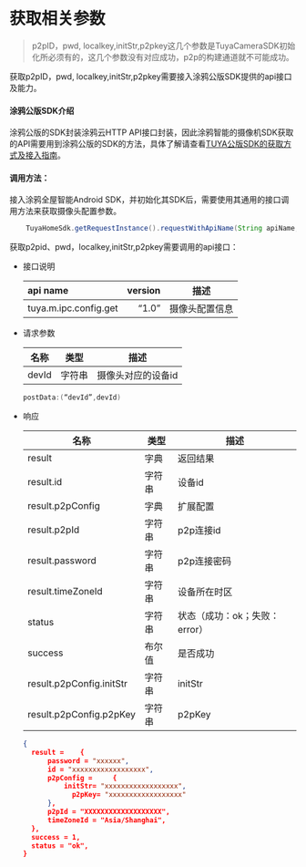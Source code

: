 # 获取相关参数

> p2pID，pwd, localkey,initStr,p2pkey这几个参数是TuyaCameraSDK初始化所必须有的，这几个参数没有对应成功，p2p的构建通道就不可能成功。

获取p2pID，pwd, localkey,initStr,p2pkey需要接入涂鸦公版SDK提供的api接口及能力。



#### 涂鸦公版SDK介绍

涂鸦公版的SDK封装涂鸦云HTTP API接口封装，因此涂鸦智能的摄像机SDK获取的API需要用到涂鸦公版的SDK的方法，具体了解请查看[TUYA公版SDK的获取方式及接入指南](https://mimimumu.github.io/tuyasmart_home_android_sdk_doc/zh-hans/)。



#### 调用方法：

接入涂鸦全屋智能Android SDK，并初始化其SDK后，需要使用其通用的接口调用方法来获取摄像头配置参数。
```java 
	TuyaHomeSdk.getRequestInstance().requestWithApiName(String apiName, String version, Map postData, final IRequestCallback callback)
```

获取p2pid、pwd，localkey,initStr,p2pkey需要调用的api接口：
- 接口说明 

  | api name              | version |      描述      |
  | :-------------------- | ------: | :------------: |
  | tuya.m.ipc.config.get |   “1.0” | 摄像头配置信息 |
- 请求参数

  | 名称  | 类型   | 描述               |
  | ----- | ------ | ------------------ |
  | devId | 字符串 | 摄像头对应的设备id |

  ```java
  postData:(“devId”,devId)
  ```

- 响应

  | 名称                     | 类型   | 描述                          |
  | ------------------------ | ------ | ----------------------------- |
  | result                   | 字典   | 返回结果                      |
  | result.id                | 字符串 | 设备id                        |
  | result.p2pConfig         | 字典   | 扩展配置                      |
  | result.p2pId             | 字符串 | p2p连接id                     |
  | result.password          | 字符串 | p2p连接密码                   |
  | result.timeZoneId        | 字符串 | 设备所在时区                  |
  | status                   | 字符串 | 状态（成功：ok；失败：error） |
  | success                  | 布尔值 | 是否成功                      |
  | result.p2pConfig.initStr | 字符串 | initStr                       |
  | result.p2pConfig.p2pKey  | 字符串 | p2pKey                        |

  ```json
  {
  	result = 	{
  		password = "xxxxxx",
  		id = "xxxxxxxxxxxxxxxxxx",
  		p2pConfig = 	{
       		initStr= "xxxxxxxxxxxxxxxxxx",
              p2pKey= "xxxxxxxxxxxxxxxxxx"
  		},
  		p2pId = "XXXXXXXXXXXXXXXXXXX",
  		timeZoneId = "Asia/Shanghai",
  	},
  	success = 1,
  	status = "ok",
  }
  ```

